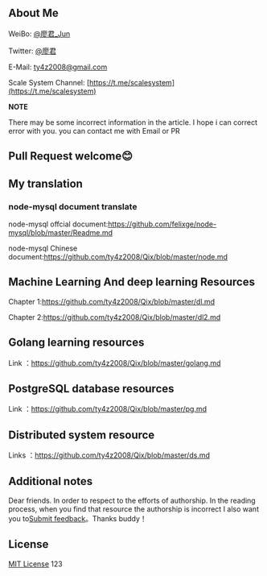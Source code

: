 ﻿

## About Me

WeiBo: [@廖君_Jun](http://weibo.com/ty4z2008)

Twitter: [@廖君](https://twitter.com/ty4z2008)

E-Mail: ty4z2008@gmail.com

Scale System Channel: [https://t.me/scalesystem](https://t.me/scalesystem)

**NOTE** 

There may be some incorrect information in the article. I hope i can correct error with you.  you can contact me with Email or PR

## Pull Request welcome:blush:

## My translation

### node-mysql document translate

node-mysql offcial document:https://github.com/felixge/node-mysql/blob/master/Readme.md

node-mysql Chinese document:https://github.com/ty4z2008/Qix/blob/master/node.md

## Machine Learning And deep learning Resources

Chapter 1:https://github.com/ty4z2008/Qix/blob/master/dl.md

Chapter 2:https://github.com/ty4z2008/Qix/blob/master/dl2.md

## Golang learning resources

Link ：https://github.com/ty4z2008/Qix/blob/master/golang.md


## PostgreSQL database resources

Link  ：https://github.com/ty4z2008/Qix/blob/master/pg.md

## Distributed system resource

Links ：https://github.com/ty4z2008/Qix/blob/master/ds.md

## Additional notes

Dear friends. In order to respect to  the efforts   of authorship. In the reading process, when you find that resource the authorship is incorrect I also want you to[Submit feedback](https://github.com/ty4z2008/Qix/issues)。Thanks buddy！

## License

[MIT License](https://github.com/ty4z2008/Qix/blob/master/License.md)
123
